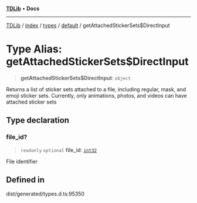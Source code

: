 [**TDLib**](../../../../../../README.md) • **Docs**

***

[TDLib](../../../../../../modules.md) / [index](../../../../../README.md) / [types](../../../README.md) / [default](../README.md) / getAttachedStickerSets$DirectInput

# Type Alias: getAttachedStickerSets$DirectInput

> **getAttachedStickerSets$DirectInput**: `object`

Returns a list of sticker sets attached to a file, including regular, mask, and emoji sticker sets. Currently, only animations, photos, and videos can have attached sticker sets

## Type declaration

### file\_id?

> `readonly` `optional` **file\_id**: [`int32`](int32.md)

File identifier

## Defined in

dist/generated/types.d.ts:95350
